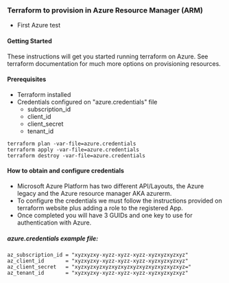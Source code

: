 ### Terraform to provision in Azure Resource Manager (ARM)

- First Azure test

#### Getting Started

These instructions will get you started running terraform on Azure. See terraform documentation for much more options on provisioning resources.

#### Prerequisites

* Terraform installed
* Credentials configured on "azure.credentials" file
  * subscription_id
  * client_id      
  * client_secret  
  * tenant_id

```
terraform plan -var-file=azure.credentials
terraform apply -var-file=azure.credentials
terraform destroy -var-file=azure.credentials
```

#### How to obtain and configure credentials

- Microsoft Azure Platform has two different API/Layouts, the Azure legacy and the Azure resource manager AKA azurerm.
- To configure the credentials we must follow the instructions provided on terraform website plus adding a role to the registered App.
- Once completed you will have 3 GUIDs and one key to use for authentication with Azure.

##### azure.credentials example file:
```
az_subscription_id = "xyzxyzxy-xyzz-xyzz-xyzz-xyzxyzxyzxyz"
az_client_id       = "xyzxyzxy-xyzz-xyzz-xyzz-xyzxyzxyzxyz"
az_client_secret   = "xyzxyzxyzxyzxyzxyzxyzxyzxyzxyzxyzxyz="
az_tenant_id       = "xyzxyzxy-xyzz-xyzz-xyzz-xyzxyzxyzxyz"
```
